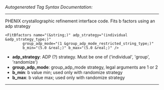 _Autogenerated Tag Syntax Documentation:_

---
PHENIX crystallographic refinement interface code.  Fits b factors using an adp strategy

```
<FitBfactors name="(&string;)" adp_strategy="(individual &adp_strategy_type;)"
        group_adp_mode="(1 &group_adp_mode_restricted_string_type;)"
        b_min="(5.0 &real;)" b_max="(5.0 &real;)" />
```

-   **adp_strategy**: ADP (?) strategy.  Must be one of ('individual', 'group', 'randomize')
-   **group_adp_mode**: group_adp_mode strategy, legal arguments are 1 or 2
-   **b_min**: b value min; used only with randomize strategy
-   **b_max**: b value max; used only with randomize strategy

---

